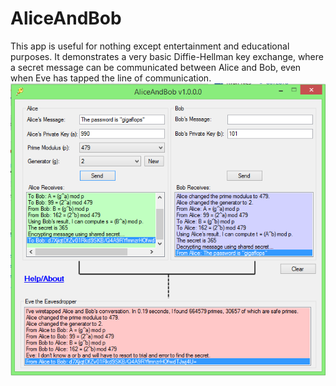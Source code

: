 AliceAndBob
===========

This app is useful for nothing except entertainment and educational purposes. It demonstrates a very basic Diffie-Hellman key exchange, where a secret message can be communicated between Alice and Bob, even when Eve has tapped the line of communication.
![alt tag](screenshot.png)
